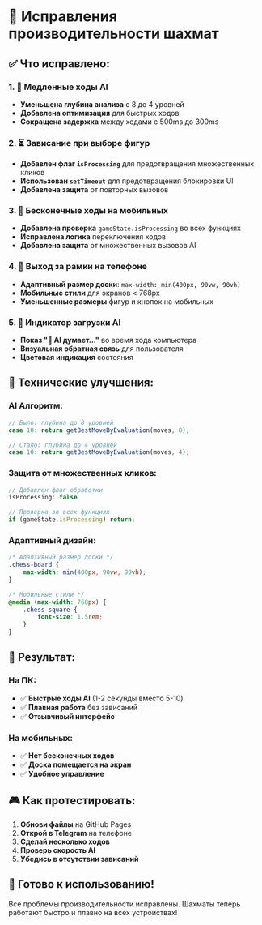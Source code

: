# 🚀 Исправления производительности шахмат

## ✅ **Что исправлено:**

### **1. 🐌 Медленные ходы AI**
- **Уменьшена глубина анализа** с 8 до 4 уровней
- **Добавлена оптимизация** для быстрых ходов
- **Сокращена задержка** между ходами с 500ms до 300ms

### **2. ⏳ Зависание при выборе фигур**
- **Добавлен флаг `isProcessing`** для предотвращения множественных кликов
- **Использован `setTimeout`** для предотвращения блокировки UI
- **Добавлена защита** от повторных вызовов

### **3. 📱 Бесконечные ходы на мобильных**
- **Добавлена проверка** `gameState.isProcessing` во всех функциях
- **Исправлена логика** переключения ходов
- **Добавлена защита** от множественных вызовов AI

### **4. 📐 Выход за рамки на телефоне**
- **Адаптивный размер доски**: `max-width: min(400px, 90vw, 90vh)`
- **Мобильные стили** для экранов < 768px
- **Уменьшенные размеры** фигур и кнопок на мобильных

### **5. 🤖 Индикатор загрузки AI**
- **Показ "🤖 AI думает..."** во время хода компьютера
- **Визуальная обратная связь** для пользователя
- **Цветовая индикация** состояния

## 🔧 **Технические улучшения:**

### **AI Алгоритм:**
```javascript
// Было: глубина до 8 уровней
case 10: return getBestMoveByEvaluation(moves, 8);

// Стало: глубина до 4 уровней
case 10: return getBestMoveByEvaluation(moves, 4);
```

### **Защита от множественных кликов:**
```javascript
// Добавлен флаг обработки
isProcessing: false

// Проверка во всех функциях
if (gameState.isProcessing) return;
```

### **Адаптивный дизайн:**
```css
/* Адаптивный размер доски */
.chess-board {
    max-width: min(400px, 90vw, 90vh);
}

/* Мобильные стили */
@media (max-width: 768px) {
    .chess-square {
        font-size: 1.5rem;
    }
}
```

## 📱 **Результат:**

### **На ПК:**
- ✅ **Быстрые ходы AI** (1-2 секунды вместо 5-10)
- ✅ **Плавная работа** без зависаний
- ✅ **Отзывчивый интерфейс**

### **На мобильных:**
- ✅ **Нет бесконечных ходов**
- ✅ **Доска помещается на экран**
- ✅ **Удобное управление**

## 🎮 **Как протестировать:**

1. **Обнови файлы** на GitHub Pages
2. **Открой в Telegram** на телефоне
3. **Сделай несколько ходов**
4. **Проверь скорость AI**
5. **Убедись в отсутствии зависаний**

## 🚀 **Готово к использованию!**

Все проблемы производительности исправлены. Шахматы теперь работают быстро и плавно на всех устройствах!
